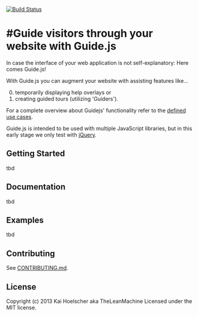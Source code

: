 [![Build Status](https://travis-ci.org/TheLeanMachine/Guide.js.png)](https://travis-ci.org/TheLeanMachine/Guide.js)

#Guide visitors through your website with Guide.js
==================================================

In case the interface of your web application is not self-explanatory: Here comes Guide.js!

With Guide.js you can augment your website with assisting features like...

0. temporarily displaying help overlays or
0. creating guided tours (utilizing 'Guiders').

For a complete overview about Guidejs' functionality refer to the [defined use cases](https://github.com/TheLeanMachine/Guide.js/blob/master/USE_CASES.md).

Guide.js is intended to be used with multiple JavaScript libraries, but in this early stage we only test with [jQuery](http://jquery.org/).

## Getting Started
tbd

## Documentation
tbd

## Examples
tbd

## Contributing

See [CONTRIBUTING.md](https://github.com/TheLeanMachine/Guide.js/blob/master/CONTRIBUTING.md).

## License
Copyright (c) 2013 Kai Hoelscher aka TheLeanMachine
Licensed under the MIT license.
